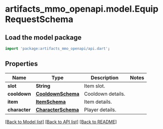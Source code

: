 # artifacts_mmo_openapi.model.EquipRequestSchema

## Load the model package
```dart
import 'package:artifacts_mmo_openapi/api.dart';
```

## Properties
Name | Type | Description | Notes
------------ | ------------- | ------------- | -------------
**slot** | **String** | Item slot. | 
**cooldown** | [**CooldownSchema**](CooldownSchema.md) | Cooldown details. | 
**item** | [**ItemSchema**](ItemSchema.md) | Item details. | 
**character** | [**CharacterSchema**](CharacterSchema.md) | Player details. | 

[[Back to Model list]](../README.md#documentation-for-models) [[Back to API list]](../README.md#documentation-for-api-endpoints) [[Back to README]](../README.md)


